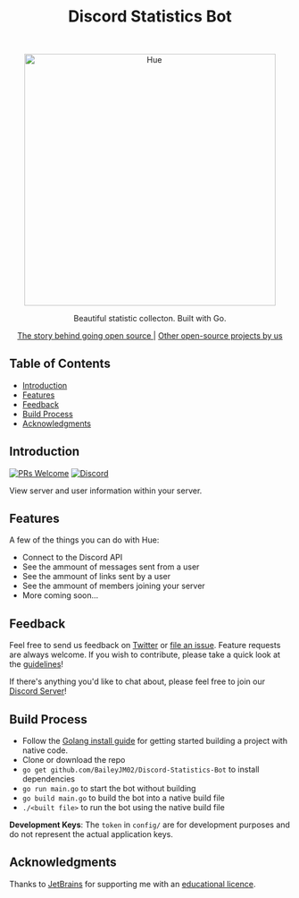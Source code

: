 <h1 align="center">Discord Statistics Bot</h1><br>
<p align="center">
  <a href="https://open-source.hue.observer/pre-micro/">
    <img alt="Hue" title="Hue" src="https://i.imgur.com/ZEdQ3nF.png" width="450">
  </a>
</p>

<p align="center">
  Beautiful statistic collecton. Built with Go.
</p>

<p align="center">
  <a href="https://open-source.hue.observer/pre-micro/">
    The story behind going open source
  </a>
|
  <a href="https://open-source.hue.observer/">
    Other open-source projects by us
  </a>
</p>

## Table of Contents

- [Introduction](#introduction)
- [Features](#features)
- [Feedback](#feedback)
- [Build Process](#build-process)
- [Acknowledgments](#acknowledgments)

<!-- END doctoc generated TOC please keep comment here to allow auto update -->

## Introduction

[![PRs Welcome](https://img.shields.io/badge/PRs-welcome-brightgreen.svg?style=flat-square)](http://makeapullrequest.com)
[![Discord](https://img.shields.io/badge/Chat_On-Discord-008080.svg?style=flat-square)](https://l.hue.observer/discord)

View server and user information within your server. 

## Features

A few of the things you can do with Hue:

* Connect to the Discord API
* See the ammount of messages sent from a user
* See the ammount of links sent by a user
* See the ammount of members joining your server
* More coming soon...

## Feedback

Feel free to send us feedback on [Twitter](https://twitter.com/huediscord) or [file an issue](https://github.com/baileyjm02/Discord-Statistics-Bot/issues/new). Feature requests are always welcome. If you wish to contribute, please take a quick look at the [guidelines](./CONTRIBUTING.md)!

If there's anything you'd like to chat about, please feel free to join our [Discord Server](https://l.hue.observer/discord)!

## Build Process

- Follow the [Golang install guide](https://golang.org/doc/install) for getting started building a project with native code.
- Clone or download the repo
- `go get github.com/BaileyJM02/Discord-Statistics-Bot` to install dependencies
- `go run main.go` to start the bot without building
- `go build main.go` to build the bot into a native build file
- `./<built file>` to run the bot using the native build file

**Development Keys**: The `token` in `config/` are for development purposes and do not represent the actual application keys.

## Acknowledgments

Thanks to [JetBrains](https://www.jetbrains.com) for supporting me with an [educational licence](https://www.jetbrains.com/student/).
